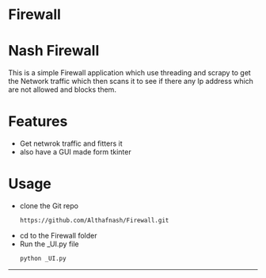 # Firewall

# Nash Firewall 

This is a simple Firewall application which use threading and scrapy to get the Network traffic which then scans it to see if there any Ip address which are not allowed and blocks them.

# Features 
- Get netwrok traffic and fitters it 
- also have a GUI made form tkinter 

# Usage 
- clone the Git repo 
  ```bash
  https://github.com/Althafnash/Firewall.git

- cd to the Firewall folder 
- Run the  _UI.py file 
  ```bash
  python _UI.py

---
